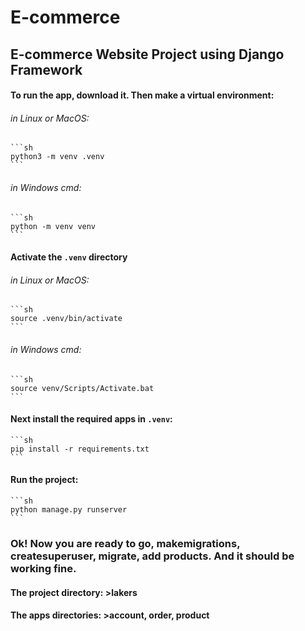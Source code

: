 # E-commerce
## E-commerce Website Project using Django Framework

#### To run the app, download it. Then make a virtual environment:
###### in Linux or MacOS: 
    ```sh
    python3 -m venv .venv
    ```
###### in Windows cmd: 
    ```sh
    python -m venv venv
    ```

#### Activate the `.venv` directory
###### in Linux or MacOS: 
    ```sh
    source .venv/bin/activate
    ```
###### in Windows cmd: 
    ```sh
    source venv/Scripts/Activate.bat
    ```

#### Next install the required apps in `.venv`:
    ```sh
    pip install -r requirements.txt
    ```
#### Run the project:
    ```sh
    python manage.py runserver
    ```

### Ok! Now you are ready to go, makemigrations, createsuperuser, migrate, add products. And it should be working fine.

#### The project directory:  >lakers
#### The apps directories:   >account, order, product
